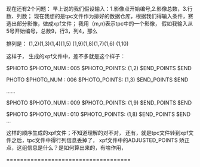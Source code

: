 现在还有2个问题： 早上说的我们假设输入：1.影像点开始编号,2.影像总数，3.行数、列数；
现在我想的是tpc文件作为排好的数据仓库，根据我们得输入条件，赛选出部分影像，做成xpf文件；
我用（m,n)表示tpc中的一个影像，
假如我输入从5号开始编号，总数9，行3，列4，那么

排列是：
(1,2)(1,3)(1,4)(1,5)
(1,9)(1,8)(1,7)(1,6)
(1,10)

这样子， 生成的xpf文件中，差不多就是这个样子：

$PHOTO
$PHOTO_NUM : 005
$PHOTO_POINTS: 
(1,2)
$END_POINTS
$END 

PHOTO
$PHOTO_NUM : 006
$PHOTO_POINTS: 
(1,3)
$END_POINTS
$END

……

$PHOTO
$PHOTO_NUM : 009
$PHOTO_POINTS: 
(1,9)
$END_POINTS
$END

$PHOTO
$PHOTO_NUM : 010
$PHOTO_POINTS: 
(1,8)
$END_POINTS
$END
…

这样的顺序生成的xpf文件；不知道理解的对不对，
还有，就是tpc文件转到xpf文件之后，tpc文件中得行列信息丢掉了，
xpf文件中的ADJUSTED_POINTS 矫正点，这组信息是什么？是如何算出来的，有啥作用，

====================================
